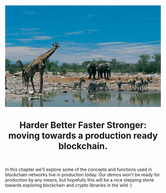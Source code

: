 <p align="center">
    <img src="safari.jpg" alt="Safari">  
</p>

<h1 align="center">
    Harder Better Faster Stronger: moving towards a production ready blockchain.
</h1>

<br>

In this chapter we'll explore some of the concepts and functions used in blockchain networks live in production today. Our demos won't be ready for production by any means, but hopefully this will be a nice stepping stone towards exploring blockchain and crypto libraries in the wild :)

<br>

